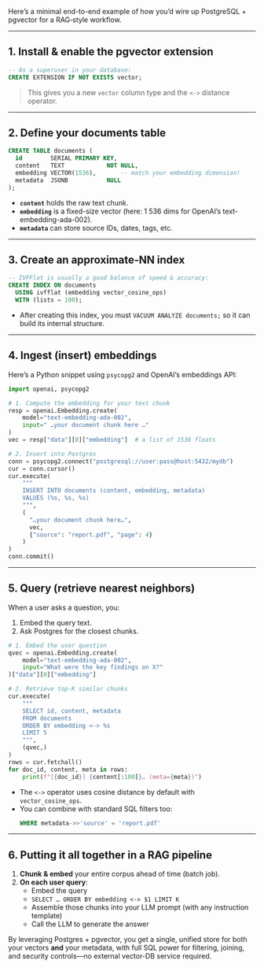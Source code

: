 Here’s a minimal end-to-end example of how you’d wire up PostgreSQL + pgvector for a RAG‐style workflow.

---

## 1. Install & enable the pgvector extension

```sql
-- As a superuser in your database:
CREATE EXTENSION IF NOT EXISTS vector;
```

> This gives you a new `vector` column type and the `<->` distance operator.

---

## 2. Define your documents table

```sql
CREATE TABLE documents (
  id        SERIAL PRIMARY KEY,
  content   TEXT            NOT NULL,
  embedding VECTOR(1536),       -- match your embedding dimension!
  metadata  JSONB           NULL
);
```

- **`content`** holds the raw text chunk.  
- **`embedding`** is a fixed-size vector (here: 1 536 dims for OpenAI’s text-embedding-ada-002).  
- **`metadata`** can store source IDs, dates, tags, etc.

---

## 3. Create an approximate‐NN index

```sql
-- IVFFlat is usually a good balance of speed & accuracy:
CREATE INDEX ON documents
  USING ivfflat (embedding vector_cosine_ops)
  WITH (lists = 100);
```

- After creating this index, you must `VACUUM ANALYZE documents;` so it can build its internal structure.

---

## 4. Ingest (insert) embeddings

Here’s a Python snippet using `psycopg2` and OpenAI’s embeddings API:

```python
import openai, psycopg2

# 1. Compute the embedding for your text chunk
resp = openai.Embedding.create(
    model="text-embedding-ada-002",
    input=" …your document chunk here …"
)
vec = resp["data"][0]["embedding"]  # a list of 1536 floats

# 2. Insert into Postgres
conn = psycopg2.connect("postgresql://user:pass@host:5432/mydb")
cur = conn.cursor()
cur.execute(
    """
    INSERT INTO documents (content, embedding, metadata)
    VALUES (%s, %s, %s)
    """,
    (
      "…your document chunk here…",
      vec,
      {"source": "report.pdf", "page": 4}
    )
)
conn.commit()
```

---

## 5. Query (retrieve nearest neighbors)

When a user asks a question, you:

1. Embed the query text.  
2. Ask Postgres for the closest chunks.

```python
# 1. Embed the user question
qvec = openai.Embedding.create(
    model="text-embedding-ada-002",
    input="What were the key findings on X?"
)["data"][0]["embedding"]

# 2. Retrieve top-K similar chunks
cur.execute(
    """
    SELECT id, content, metadata
    FROM documents
    ORDER BY embedding <-> %s
    LIMIT 5
    """,
    (qvec,)
)
rows = cur.fetchall()
for doc_id, content, meta in rows:
    print(f"[{doc_id}] {content[:100]}… (meta={meta})")
```

- The `<->` operator uses cosine distance by default with `vector_cosine_ops`.  
- You can combine with standard SQL filters too:
  ```sql
  WHERE metadata->>'source' = 'report.pdf'
  ```

---

## 6. Putting it all together in a RAG pipeline

1. **Chunk & embed** your entire corpus ahead of time (batch job).  
2. **On each user query**:  
   - Embed the query  
   - `SELECT … ORDER BY embedding <-> $1 LIMIT K`  
   - Assemble those chunks into your LLM prompt (with any instruction template)  
   - Call the LLM to generate the answer  

By leveraging Postgres + pgvector, you get a single, unified store for both your vectors **and** your metadata, with full SQL power for filtering, joining, and security controls—no external vector-DB service required.